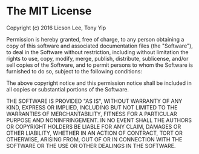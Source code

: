 The MIT License
=================

Copyright (c) 2016 Licson Lee, Tony Yip

Permission is hereby granted, free of charge,
to any person obtaining a copy of this software
and associated documentation files (the "Software"),
to deal in the Software without restriction,
including without limitation the rights to use,
copy, modify, merge, publish, distribute, sublicense,
and/or sell copies of the Software, and to permit
persons to whom the Software is furnished to do so,
subject to the following conditions:

The above copyright notice and this permission
notice shall be included in all copies or
substantial portions of the Software.

THE SOFTWARE IS PROVIDED "AS IS", WITHOUT WARRANTY OF ANY KIND,
EXPRESS OR IMPLIED, INCLUDING BUT NOT LIMITED TO THE WARRANTIES
OF MERCHANTABILITY, FITNESS FOR A PARTICULAR PURPOSE AND NONINFRINGEMENT.
IN NO EVENT SHALL THE AUTHORS OR COPYRIGHT HOLDERS BE LIABLE
FOR ANY CLAIM, DAMAGES OR OTHER LIABILITY, WHETHER IN AN ACTION
OF CONTRACT, TORT OR OTHERWISE, ARISING FROM, OUT OF OR IN
CONNECTION WITH THE SOFTWARE OR THE USE OR OTHER DEALINGS IN
THE SOFTWARE.